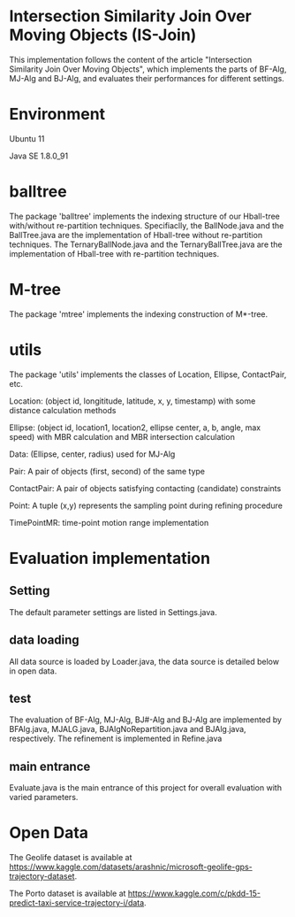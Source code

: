 # Intersection Similarity Join Over Moving Objects (IS-Join)
This implementation follows the content of the article "Intersection Similarity Join Over Moving Objects",
which implements the parts of BF-Alg, MJ-Alg and BJ-Alg, and evaluates their performances for different settings.

# Environment
Ubuntu 11

Java SE 1.8.0_91

# balltree
The package 'balltree' implements the indexing structure of our Hball-tree with/without re-partition techniques.
Specifiaclly, the BallNode.java and the BallTree.java are the implementation of Hball-tree without re-partition techniques.
The TernaryBallNode.java and the TernaryBallTree.java are the implementation of Hball-tree with re-partition techniques.

# M-tree
The package 'mtree' implements the indexing construction of M*-tree.

# utils
The package 'utils' implements the classes of Location, Ellipse, ContactPair, etc.

Location: (object id, longititude, latitude, x, y, timestamp) with some distance calculation methods

Ellipse: (object id, location1, location2, ellipse center, a, b, angle, max speed) with MBR calculation and MBR intersection calculation

Data: (Ellipse, center, radius) used for MJ-Alg

Pair: A pair of objects (first, second) of the same type

ContactPair: A pair of objects satisfying contacting (candidate) constraints

Point: A tuple (x,y) represents the sampling point during refining procedure

TimePointMR: time-point motion range implementation

# Evaluation implementation

## Setting
The default parameter settings are listed in Settings.java.
## data loading
All data source is loaded by Loader.java, the data source is detailed below in open data.
## test
The evaluation of BF-Alg, MJ-Alg, BJ#-Alg and BJ-Alg are implemented by BFAlg.java, MJALG.java, BJAlgNoRepartition.java and BJAlg.java, respectively. The refinement is implemented in Refine.java
## main entrance
Evaluate.java is the main entrance of this project for overall evaluation with varied parameters.

# Open Data
The Geolife dataset is available at https://www.kaggle.com/datasets/arashnic/microsoft-geolife-gps-trajectory-dataset.

The Porto dataset is available at https://www.kaggle.com/c/pkdd-15-predict-taxi-service-trajectory-i/data.

